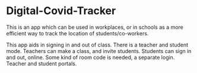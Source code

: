 # Digital-Covid-Tracker

This is an app which can be used in workplaces, or in schools as a more efficient way to track the location of students/co-workers.

This app aids in signing in and out of class. There is a teacher and student mode. Teachers can make a class, and invite students. Students can sign in and out, online. Some kind of room code is needed, a separate login. Teacher and student portals.
